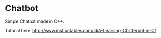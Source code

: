 # Chatbot
Simple Chatbot made in C++.


Tutorial here: http://www.instructables.com/id/A-Learning-Chatterbot-in-C/

